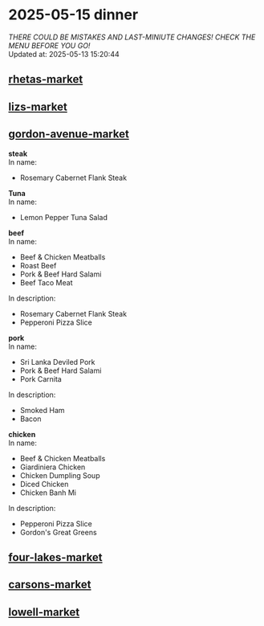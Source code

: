 # 2025-05-15 dinner  
*THERE COULD BE MISTAKES AND LAST-MINIUTE CHANGES! CHECK THE MENU BEFORE YOU GO!*  
Updated at: 2025-05-13 15:20:44  
## [rhetas-market](https://wisc-housingdining.nutrislice.com/menu/rhetas-market/dinner/2025-05-15)  
## [lizs-market](https://wisc-housingdining.nutrislice.com/menu/lizs-market/dinner/2025-05-15)  
## [gordon-avenue-market](https://wisc-housingdining.nutrislice.com/menu/gordon-avenue-market/dinner/2025-05-15)  
**steak**  
In name:   
 - Rosemary Cabernet Flank Steak  
  
**Tuna**  
In name:   
 - Lemon Pepper Tuna Salad  
  
**beef**  
In name:   
 - Beef & Chicken Meatballs  
 - Roast Beef  
 - Pork & Beef Hard Salami  
 - Beef Taco Meat  
  
In description:   
 - Rosemary Cabernet Flank Steak  
 - Pepperoni Pizza Slice  
  
**pork**  
In name:   
 - Sri Lanka Deviled Pork  
 - Pork & Beef Hard Salami  
 - Pork Carnita  
  
In description:   
 - Smoked Ham  
 - Bacon  
  
**chicken**  
In name:   
 - Beef & Chicken Meatballs  
 - Giardiniera Chicken  
 - Chicken Dumpling Soup  
 - Diced Chicken  
 - Chicken Banh Mi  
  
In description:   
 - Pepperoni Pizza Slice  
 - Gordon's Great Greens  
  
## [four-lakes-market](https://wisc-housingdining.nutrislice.com/menu/four-lakes-market/dinner/2025-05-15)  
## [carsons-market](https://wisc-housingdining.nutrislice.com/menu/carsons-market/dinner/2025-05-15)  
## [lowell-market](https://wisc-housingdining.nutrislice.com/menu/lowell-market/dinner/2025-05-15)  
  
